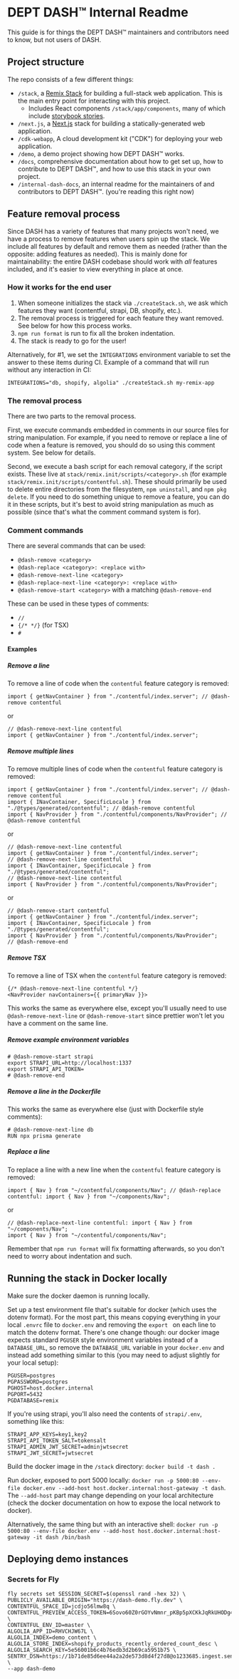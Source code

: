 # DEPT DASH™ Internal Readme

This guide is for things the DEPT DASH™ maintainers and contributors need to know, but not users of DASH.

## Project structure

The repo consists of a few different things:

- `/stack`, a [Remix Stack](https://remix.run/docs/en/v1/pages/stacks) for building a full-stack web application. This is the main entry point for interacting with this project.
  - Includes React components `/stack/app/components`, many of which include [storybook stories](https://deptagency.github.io/dash/storybook).
- `/next.js`, a [Next.js](https://nextjs.org/) stack for building a statically-generated web application.
- `/cdk-webapp`, A cloud development kit ("CDK") for deploying your web application.
- `/demo`, a demo project showing how DEPT DASH™ works.
- `/docs`, comprehensive documentation about how to get set up, how to contribute to DEPT DASH™, and how to use this stack in your own project.
- `/internal-dash-docs`, an internal readme for the maintainers of and contributors to DEPT DASH™. (you're reading this right now)

## Feature removal process

Since DASH has a variety of features that many projects won't need, we have a process to remove features when users spin up the stack. We include all features by default and remove them as needed (rather than the opposite: adding features as needed). This is mainly done for maintainability: the entire DASH codebase should work with _all_ features included, and it's easier to view everything in place at once.

### How it works for the end user

1. When someone initializes the stack via `./createStack.sh`, we ask which features they want (contentful, strapi, DB, shopify, etc.).
2. The removal process is triggered for each feature they want removed. See below for how this process works.
3. `npm run format` is run to fix all the broken indentation.
4. The stack is ready to go for the user!

Alternatively, for #1, we set the `INTEGRATIONS` environment variable to set the answer to these items during CI. Example of a command that will run without any interaction in CI:

```
INTEGRATIONS="db, shopify, algolia" ./createStack.sh my-remix-app
```

### The removal process

There are two parts to the removal process.

First, we execute commands embedded in comments in our source files for string manipulation. For example, if you need to remove or replace a line of code when a feature is removed, you should do so using this comment system. See below for details.

Second, we execute a bash script for each removal category, if the script exists. These live at `stack/remix.init/scripts/<category>.sh` (for example `stack/remix.init/scripts/contentful.sh`). These should primarily be used to delete entire directories from the filesystem, `npm uninstall`, and `npm pkg delete`. If you need to do something unique to remove a feature, you can do it in these scripts, but it's best to avoid string manipulation as much as possible (since that's what the comment command system is for).

### Comment commands

There are several commands that can be used:

- `@dash-remove <category>`
- `@dash-replace <category>: <replace with>`
- `@dash-remove-next-line <category>`
- `@dash-replace-next-line <category>: <replace with>`
- `@dash-remove-start <category>` with a matching `@dash-remove-end`

These can be used in these types of comments:

- `//`
- `{/* */}` (for TSX)
- `#`

#### Examples

##### Remove a line

To remove a line of code when the `contentful` feature category is removed:

```
import { getNavContainer } from "./contentful/index.server"; // @dash-remove contentful
```

or

```
// @dash-remove-next-line contentful
import { getNavContainer } from "./contentful/index.server";
```

##### Remove multiple lines

To remove multiple lines of code when the `contentful` feature category is removed:

```
import { getNavContainer } from "./contentful/index.server"; // @dash-remove contentful
import { INavContainer, SpecificLocale } from "./@types/generated/contentful"; // @dash-remove contentful
import { NavProvider } from "./contentful/components/NavProvider"; // @dash-remove contentful
```

or

```
// @dash-remove-next-line contentful
import { getNavContainer } from "./contentful/index.server";
// @dash-remove-next-line contentful
import { INavContainer, SpecificLocale } from "./@types/generated/contentful";
// @dash-remove-next-line contentful
import { NavProvider } from "./contentful/components/NavProvider";
```

or

```
// @dash-remove-start contentful
import { getNavContainer } from "./contentful/index.server";
import { INavContainer, SpecificLocale } from "./@types/generated/contentful";
import { NavProvider } from "./contentful/components/NavProvider";
// @dash-remove-end
```

##### Remove TSX

To remove a line of TSX when the `contentful` feature category is removed:

```
{/* @dash-remove-next-line contentful */}
<NavProvider navContainers={{ primaryNav }}>
```

This works the same as everywhere else, except you'll usually need to use `@dash-remove-next-line` or `@dash-remove-start` since prettier won't let you have a comment on the same line.

##### Remove example environment variables

```
# @dash-remove-start strapi
export STRAPI_URL=http://localhost:1337
export STRAPI_API_TOKEN=
# @dash-remove-end
```

##### Remove a line in the Dockerfile

This works the same as everywhere else (just with Dockerfile style comments):

```
# @dash-remove-next-line db
RUN npx prisma generate
```

##### Replace a line

To replace a line with a new line when the `contentful` feature category is removed:

```
import { Nav } from "~/contentful/components/Nav"; // @dash-replace contentful: import { Nav } from "~/components/Nav";
```

or

```
// @dash-replace-next-line contentful: import { Nav } from "~/components/Nav";
import { Nav } from "~/contentful/components/Nav";
```

Remember that `npm run format` will fix formatting afterwards, so you don't need to worry about indentation and such.

## Running the stack in Docker locally

Make sure the docker daemon is running locally.

Set up a test environment file that's suitable for docker (which uses the dotenv format). For the most part, this means copying everything in your local `.envrc` file to `docker.env` and removing the `export ` on each line to match the dotenv format. There's one change though: our docker image expects standard `PGUSER` style environment variables instead of a `DATABASE_URL`, so remove the `DATABASE_URL` variable in your `docker.env` and instead add something similar to this (you may need to adjust slightly for your local setup):

```
PGUSER=postgres
PGPASSWORD=postgres
PGHOST=host.docker.internal
PGPORT=5432
PGDATABASE=remix
```

If you're using strapi, you'll also need the contents of `strapi/.env`, something like this:

```
STRAPI_APP_KEYS=key1,key2
STRAPI_API_TOKEN_SALT=tokensalt
STRAPI_ADMIN_JWT_SECRET=adminjwtsecret
STRAPI_JWT_SECRET=jwtsecret
```

Build the docker image in the `/stack` directory: `docker build -t dash .`

Run docker, exposed to port 5000 locally: `docker run -p 5000:80 --env-file docker.env --add-host host.docker.internal:host-gateway -t dash`. The `--add-host` part may change depending on your local architecture (check the docker documentation on how to expose the local network to docker).

Alternatively, the same thing but with an interactive shell: `docker run -p 5000:80 --env-file docker.env --add-host host.docker.internal:host-gateway -it dash /bin/bash`

## Deploying demo instances

### Secrets for Fly

```
fly secrets set SESSION_SECRET=$(openssl rand -hex 32) \
PUBLICLY_AVAILABLE_ORIGIN="https://dash-demo.fly.dev" \
CONTENTFUL_SPACE_ID=jcdjo56lmw8q \
CONTENTFUL_PREVIEW_ACCESS_TOKEN=6Sovo60Z0rGOYvNmnr_pKBp5pXCKkJqRkUHODg4YXyA \
CONTENTFUL_ENV_ID=master \
ALGOLIA_APP_ID=RHVCHJW67L \
ALGOLIA_INDEX=demo_content \
ALGOLIA_STORE_INDEX=shopify_products_recently_ordered_count_desc \
ALGOLIA_SEARCH_KEY=5e56001b6c4b76edb3d2b69ca5951b75 \
SENTRY_DSN=https://1b71de85d6ee44a2a2de573d8d4f27d8@o1233685.ingest.sentry.io/6466228 \
--app dash-demo
```
